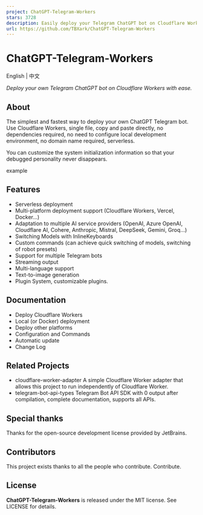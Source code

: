 ```yaml
---
project: ChatGPT-Telegram-Workers
stars: 3728
description: Easily deploy your Telegram ChatGPT bot on Cloudflare Workers (or Vercel, Docker...).
url: https://github.com/TBXark/ChatGPT-Telegram-Workers
---
```


ChatGPT-Telegram-Workers
========================

  
English | 中文

_Deploy your own Telegram ChatGPT bot on Cloudflare Workers with ease._

About
-----

The simplest and fastest way to deploy your own ChatGPT Telegram bot. Use Cloudflare Workers, single file, copy and paste directly, no dependencies required, no need to configure local development environment, no domain name required, serverless.

You can customize the system initialization information so that your debugged personality never disappears.

example

Features
--------

-   Serverless deployment
-   Multi-platform deployment support (Cloudflare Workers, Vercel, Docker...)
-   Adaptation to multiple AI service providers (OpenAI, Azure OpenAI, Cloudflare AI, Cohere, Anthropic, Mistral, DeepSeek, Gemini, Groq...)
-   Switching Models with InlineKeyboards
-   Custom commands (can achieve quick switching of models, switching of robot presets)
-   Support for multiple Telegram bots
-   Streaming output
-   Multi-language support
-   Text-to-image generation
-   Plugin System, customizable plugins.

Documentation
-------------

-   Deploy Cloudflare Workers
-   Local (or Docker) deployment
-   Deploy other platforms
-   Configuration and Commands
-   Automatic update
-   Change Log

Related Projects
----------------

-   cloudflare-worker-adapter A simple Cloudflare Worker adapter that allows this project to run independently of Cloudflare Worker.
-   telegram-bot-api-types Telegram Bot API SDK with 0 output after compilation, complete documentation, supports all APIs.

Special thanks
--------------

Thanks for the open-source development license provided by JetBrains.

Contributors
------------

This project exists thanks to all the people who contribute. Contribute.

License
-------

**ChatGPT-Telegram-Workers** is released under the MIT license. See LICENSE for details.
